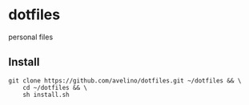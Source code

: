 # dotfiles

personal files


## Install

``` shell
git clone https://github.com/avelino/dotfiles.git ~/dotfiles && \
	cd ~/dotfiles && \
	sh install.sh
```
